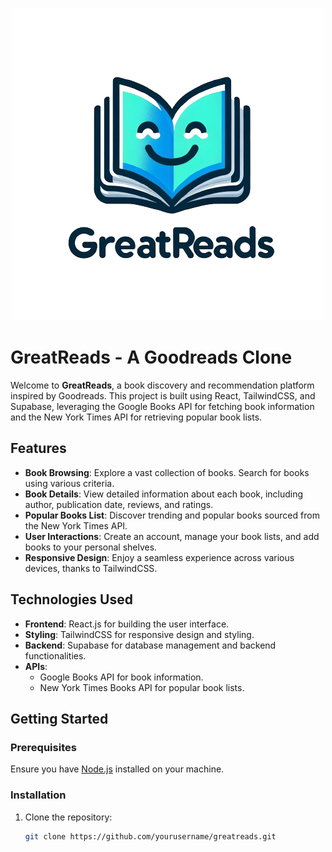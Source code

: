 <p align="center">
  <img src="images/logoFull.png" alt="Logo">
</p>

# GreatReads - A Goodreads Clone

Welcome to **GreatReads**, a book discovery and recommendation platform inspired by Goodreads. This project is built using React, TailwindCSS, and Supabase, leveraging the Google Books API for fetching book information and the New York Times API for retrieving popular book lists.

## Features

- **Book Browsing**: Explore a vast collection of books. Search for books using various criteria.
- **Book Details**: View detailed information about each book, including author, publication date, reviews, and ratings.
- **Popular Books List**: Discover trending and popular books sourced from the New York Times API.
- **User Interactions**: Create an account, manage your book lists, and add books to your personal shelves.
- **Responsive Design**: Enjoy a seamless experience across various devices, thanks to TailwindCSS.

## Technologies Used

- **Frontend**: React.js for building the user interface.
- **Styling**: TailwindCSS for responsive design and styling.
- **Backend**: Supabase for database management and backend functionalities.
- **APIs**:
  - Google Books API for book information.
  - New York Times Books API for popular book lists.

## Getting Started

### Prerequisites

Ensure you have [Node.js](https://nodejs.org/) installed on your machine.

### Installation

1. Clone the repository:
   ```bash
   git clone https://github.com/yourusername/greatreads.git
